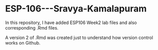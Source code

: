 # ESP-106---Sravya-Kamalapuram

In this repository, I have added ESP106 Week2 lab files and also corresponding .Rmd files. 

A version 2 of .Rmd was created just to understand how version control works on Github. 


